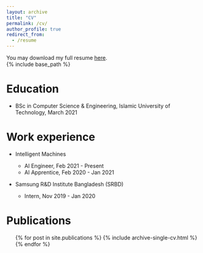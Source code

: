 ```yaml
---
layout: archive
title: "CV"
permalink: /cv/
author_profile: true
redirect_from:
  - /resume
---
```


You may download my full resume [here](https://drive.google.com/file/d/1eacwY5XDVc1qDLjM2qAP8nPqOaNUn9SK/view?usp=sharing). <br>
{% include base_path %}

Education
======
* BSc in Computer Science & Engineering, Islamic University of Technology, March 2021

Work experience
======
* Intelligent Machines
  * AI Engineer, Feb 2021 - Present
  * AI Apprentice, Feb 2020 - Jan 2021

* Samsung R&D Institute Bangladesh (SRBD)
  * Intern, Nov 2019 - Jan 2020

Publications
======
  <ul>{% for post in site.publications %}
    {% include archive-single-cv.html %}
  {% endfor %}</ul>